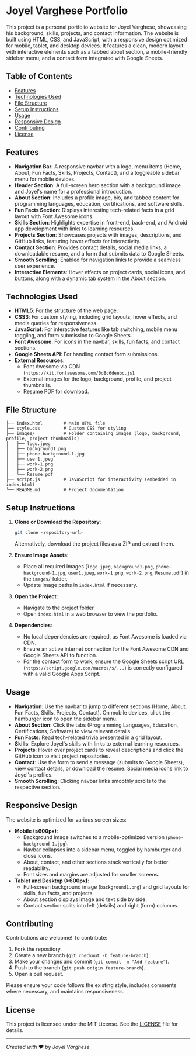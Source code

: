 # Joyel Varghese Portfolio

This project is a personal portfolio website for Joyel Varghese, showcasing his background, skills, projects, and contact information. The website is built using HTML, CSS, and JavaScript, with a responsive design optimized for mobile, tablet, and desktop devices. It features a clean, modern layout with interactive elements such as a tabbed about section, a mobile-friendly sidebar menu, and a contact form integrated with Google Sheets.

## Table of Contents
- [Features](#features)
- [Technologies Used](#technologies-used)
- [File Structure](#file-structure)
- [Setup Instructions](#setup-instructions)
- [Usage](#usage)
- [Responsive Design](#responsive-design)
- [Contributing](#contributing)
- [License](#license)

## Features
- **Navigation Bar**: A responsive navbar with a logo, menu items (Home, About, Fun Facts, Skills, Projects, Contact), and a toggleable sidebar menu for mobile devices.
- **Header Section**: A full-screen hero section with a background image and Joyel's name for a professional introduction.
- **About Section**: Includes a profile image, bio, and tabbed content for programming languages, education, certifications, and software skills.
- **Fun Facts Section**: Displays interesting tech-related facts in a grid layout with Font Awesome icons.
- **Skills Section**: Highlights expertise in front-end, back-end, and Android app development with links to learning resources.
- **Projects Section**: Showcases projects with images, descriptions, and GitHub links, featuring hover effects for interactivity.
- **Contact Section**: Provides contact details, social media links, a downloadable resume, and a form that submits data to Google Sheets.
- **Smooth Scrolling**: Enabled for navigation links to provide a seamless user experience.
- **Interactive Elements**: Hover effects on project cards, social icons, and buttons, along with a dynamic tab system in the About section.

## Technologies Used
- **HTML5**: For the structure of the web page.
- **CSS3**: For custom styling, including grid layouts, hover effects, and media queries for responsiveness.
- **JavaScript**: For interactive features like tab switching, mobile menu toggling, and form submission to Google Sheets.
- **Font Awesome**: For icons in the navbar, skills, fun facts, and contact sections.
- **Google Sheets API**: For handling contact form submissions.
- **External Resources**:
  - Font Awesome via CDN (`https://kit.fontawesome.com/0d8c6deebc.js`).
  - External images for the logo, background, profile, and project thumbnails.
  - Resume PDF for download.

## File Structure
```
├── index.html        # Main HTML file
├── style.css         # Custom CSS for styling
├── images/           # Folder containing images (logo, background, profile, project thumbnails)
│   ├── logo.jpeg
│   ├── background1.png
│   ├── phone-background-1.jpg
│   ├── user1.jpeg
│   ├── work-1.png
│   ├── work-2.png
│   └── Resume.pdf
├── script.js         # JavaScript for interactivity (embedded in index.html)
└── README.md         # Project documentation
```

## Setup Instructions
1. **Clone or Download the Repository**:
   ```bash
   git clone <repository-url>
   ```
   Alternatively, download the project files as a ZIP and extract them.

2. **Ensure Image Assets**:
   - Place all required images (`logo.jpeg`, `background1.png`, `phone-background-1.jpg`, `user1.jpeg`, `work-1.png`, `work-2.png`, `Resume.pdf`) in the `images/` folder.
   - Update image paths in `index.html` if necessary.

3. **Open the Project**:
   - Navigate to the project folder.
   - Open `index.html` in a web browser to view the portfolio.

4. **Dependencies**:
   - No local dependencies are required, as Font Awesome is loaded via CDN.
   - Ensure an active internet connection for the Font Awesome CDN and Google Sheets API to function.
   - For the contact form to work, ensure the Google Sheets script URL (`https://script.google.com/macros/s/...`) is correctly configured with a valid Google Apps Script.

## Usage
- **Navigation**: Use the navbar to jump to different sections (Home, About, Fun Facts, Skills, Projects, Contact). On mobile devices, click the hamburger icon to open the sidebar menu.
- **About Section**: Click the tabs (Programming Languages, Education, Certifications, Software) to view relevant details.
- **Fun Facts**: Read tech-related trivia presented in a grid layout.
- **Skills**: Explore Joyel's skills with links to external learning resources.
- **Projects**: Hover over project cards to reveal descriptions and click the GitHub icon to visit project repositories.
- **Contact**: Use the form to send a message (submits to Google Sheets), view contact details, or download the resume. Social media icons link to Joyel's profiles.
- **Smooth Scrolling**: Clicking navbar links smoothly scrolls to the respective section.

## Responsive Design
The website is optimized for various screen sizes:
- **Mobile (≤600px)**:
  - Background image switches to a mobile-optimized version (`phone-background-1.jpg`).
  - Navbar collapses into a sidebar menu, toggled by hamburger and close icons.
  - About, contact, and other sections stack vertically for better readability.
  - Font sizes and margins are adjusted for smaller screens.
- **Tablet and Desktop (>600px)**:
  - Full-screen background image (`background1.png`) and grid layouts for skills, fun facts, and projects.
  - About section displays image and text side by side.
  - Contact section splits into left (details) and right (form) columns.

## Contributing
Contributions are welcome! To contribute:
1. Fork the repository.
2. Create a new branch (`git checkout -b feature-branch`).
3. Make your changes and commit (`git commit -m "Add feature"`).
4. Push to the branch (`git push origin feature-branch`).
5. Open a pull request.

Please ensure your code follows the existing style, includes comments where necessary, and maintains responsiveness.

## License
This project is licensed under the MIT License. See the [LICENSE](LICENSE) file for details.

---

*Created with ❤️ by Joyel Varghese*
